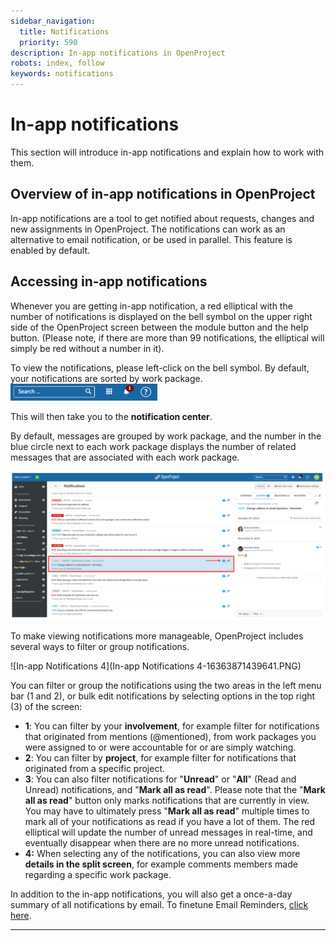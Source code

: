 ```yaml
---
sidebar_navigation:
  title: Notifications
  priority: 590
description: In-app notifications in OpenProject
robots: index, follow
keywords: notifications
---
```

# In-app notifications

This section will introduce in-app notifications and explain how to work with them. 



## Overview of in-app notifications in OpenProject

In-app notifications are a tool to get notified about requests, changes and new assignments in OpenProject. The notifications can work as an alternative to email notification, or be used in parallel. This feature is enabled by default.

## Accessing in-app notifications

Whenever you are getting in-app notification, a red elliptical with the number of notifications is displayed on the bell symbol on the upper right side of the OpenProject screen between the module button and the help button. (Please note, if there are more than 99 notifications, the elliptical will simply be red without a number in it).



To view the notifications, please left-click on the bell symbol. By default, your notifications are sorted by work package. <img src="IaN-1.PNG" alt="notifications" style="zoom:50%;" />

This will then take you to the **notification center**.

By default, messages are grouped by work package, and the number in the blue circle next to each work package displays the number of related messages that are associated with each work package.

<img src="In-app Notifications 6.PNG" alt="In-app Notifications 6" style="zoom:50%;" />

To make viewing notifications more manageable, OpenProject includes several ways to filter or group notifications.

![In-app Notifications 4](In-app Notifications 4-16363871439641.PNG)

You can filter or group the notifications using the two areas in the left menu bar (1 and 2), or bulk edit notifications by selecting options in the top right (3) of the screen:

- **1**: You can filter by your **involvement**, for example filter for notifications that originated from mentions (@mentioned), from work packages you were assigned to or were accountable for or are simply watching.
- **2**: You can filter by **project**, for example filter for notifications that originated from a specific project.
- **3**: You can also filter notifications for "**Unread**" or "**All**" (Read and Unread) notifications, and "**Mark all as read**". Please note that the "**Mark all as read**" button only marks notifications that are currently in view. You may have to ultimately press "**Mark all as read**" multiple times to mark all of your notifications as read if you have a lot of them. The red elliptical will update the number of unread messages in real-time, and eventually disappear when there are no more unread notifications.
- **4:** When selecting any of the notifications, you can also view more **details in the split screen**, for example comments members made regarding a specific work package.

In addition to the in-app notifications, you will also get a once-a-day summary of all notifications by email. To finetune Email Reminders, [click here](../notification_settings).

___



